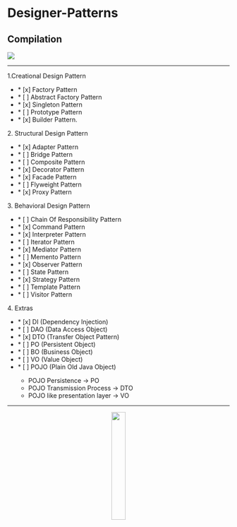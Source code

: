 # Designer-Patterns
## Compilation


<img src="https://techvidvan.com/tutorials/wp-content/uploads/sites/2/2020/06/Types-of-Design-Pattern-in-Java.jpg">



<hr>


<p>1.Creational Design Pattern</p>
<ul>
<li>* [x] Factory Pattern</li>
<li>* [ ] Abstract Factory Pattern</li>
<li>* [x] Singleton Pattern</li>
<li>* [ ] Prototype Pattern</li>
<li>* [x] Builder Pattern.</li>
</ul>
<p>2. Structural Design Pattern</p>
<ul>
<li>* [x] Adapter Pattern</li>
<li>* [ ] Bridge Pattern</li>
<li>* [ ] Composite Pattern</li>
<li>* [x] Decorator Pattern</li>
<li>* [x] Facade Pattern</li>
<li>* [ ] Flyweight Pattern</li>
<li>* [x] Proxy Pattern</li>
</ul>
<p>3. Behavioral Design Pattern</p>
<ul>
<li>* [ ] Chain Of Responsibility Pattern</li>
<li>* [x] Command Pattern</li>
<li>* [x] Interpreter Pattern</li>
<li>* [ ] Iterator Pattern</li>
<li>* [x] Mediator Pattern</li>
<li>* [ ] Memento Pattern</li>
<li>* [x] Observer Pattern</li>
<li>* [ ] State Pattern</li>
<li>* [x] Strategy Pattern</li>
<li>* [ ] Template Pattern</li>
<li>* [ ] Visitor Pattern</li>
</ul>

<p>4. Extras</p>
<ul>
<li>* [x] DI (Dependency Injection)</li>
<li>* [ ] DAO (Data Access Object)</li>
<li>* [x] DTO (Transfer Object Pattern)</li>
<li>* [ ] PO (Persistent Object)</li>
<li>* [ ] BO (Business Object)</li>
<li>* [ ] VO (Value Object)</li>
<li>* [ ] POJO (Plain Old Java Object)</li>
      <ul>
         <li>POJO Persistence -> PO</li>
         <li>POJO Transmission Process -> DTO</li>
         <li>POJO like presentation layer -> VO</li>
      </ul>

</ul>



<hr/>
<div align="center">
  <img src="https://svgshare.com/i/13cG.svg" width="25%">
</div>

   
